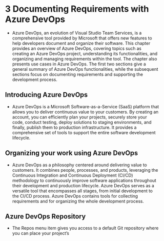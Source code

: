# 3 Documenting Requirements with Azure DevOps
- Azure DevOps, an evolution of Visual Studio Team Services, is a comprehensive tool provided by Microsoft that offers new features to help developers document and organize their software. This chapter provides an overview of Azure DevOps, covering topics such as creating an Azure DevOps project, understanding its functionalities, and organizing and managing requirements within the tool. The chapter also presents use cases in Azure DevOps. The first two sections give a general summary of Azure DevOps functionalities, while the subsequent sections focus on documenting requirements and supporting the development process.
## Introducing Azure DevOps
- Azure DevOps is a Microsoft Software-as-a-Service (SaaS) platform that allows you to deliver continuous value to your customers. By creating an account, you can efficiently plan your projects, securely store your code, conduct testing, deploy solutions to staging environments, and finally, publish them to production infrastructure. It provides a comprehensive set of tools to support the entire software development lifecycle.

## Organizing your work using Azure DevOps
- Azure DevOps as a philosophy centered around delivering value to customers. It combines people, processes, and products, leveraging the Continuous Integration and Continuous Deployment (CI/CD) methodology to continuously improve software applications throughout their development and production lifecycle. Azure DevOps serves as a versatile tool that encompasses all stages, from initial development to the CI/CD process. Azure DevOps contains tools for collecting requirements and for organizing the whole development
process.

## Azure DevOps Repository
- The Repos menu item gives you access to a default Git repository where you can place your project’s


